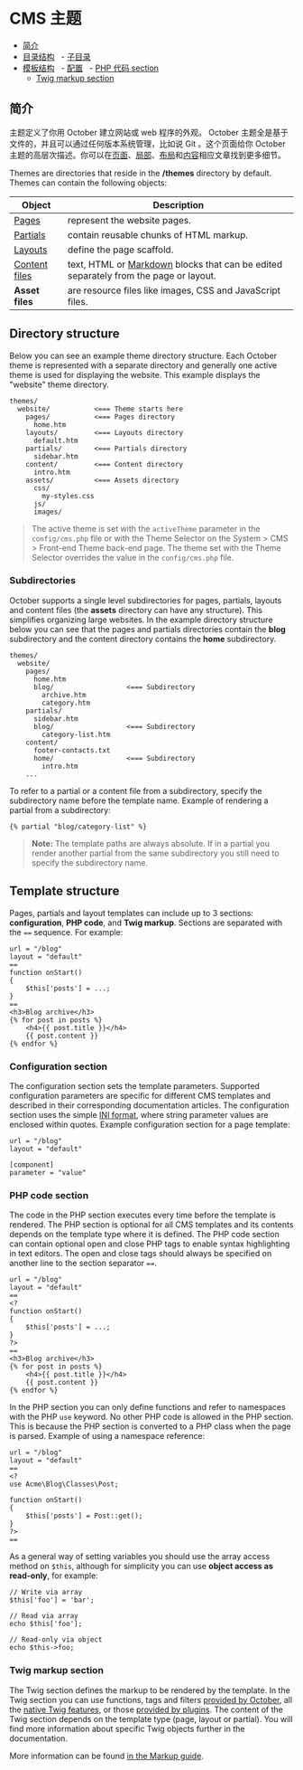# CMS 主题

- [简介](#introduction)
- [目录结构](#directory-structure)
    - [子目录](#subdirectories)
- [模板结构](#template-structure)
    - [配置](#configuration-section)
    - [PHP 代码 section](#php-section)
    - [Twig markup section](#twig-section)

<a name="introduction"></a>
## 简介

主题定义了你用 October 建立网站或 web 程序的外观。 October 主题全是基于文件的，并且可以通过任何版本系统管理，比如说 Git 。这个页面给你 October 主题的高层次描述。你可以在[页面](pages)、[局部](partials)、[布局](layouts)和[内容](content)相应文章找到更多细节。

Themes are directories that reside in the **/themes** directory by default. Themes can contain the following objects:

Object | Description
------------- | -------------
[Pages](pages) | represent the website pages.
[Partials](partials) | contain reusable chunks of HTML markup.
[Layouts](layouts) | define the page scaffold.
[Content files](content) | text, HTML or [Markdown](http://daringfireball.net/projects/markdown/syntax) blocks that can be edited separately from the page or layout.
**Asset files** | are resource files like images, CSS and JavaScript files.

<a name="directory-structure"></a>
## Directory structure

Below you can see an example theme directory structure. Each October theme is represented with a separate directory and generally one active theme is used for displaying the website. This example displays the "website" theme directory.

    themes/
      website/           <=== Theme starts here
        pages/           <=== Pages directory
          home.htm
        layouts/         <=== Layouts directory
          default.htm
        partials/        <=== Partials directory
          sidebar.htm
        content/         <=== Content directory
          intro.htm
        assets/          <=== Assets directory
          css/
            my-styles.css
          js/
          images/

> The active theme is set with the `activeTheme` parameter in the `config/cms.php` file or with the Theme Selector on the System > CMS > Front-end Theme back-end page. The theme set with the Theme Selector overrides the value in the `config/cms.php` file.

<a name="subdirectories"></a>
### Subdirectories

October supports a single level subdirectories for pages, partials, layouts and content files (the **assets** directory can have any structure). This simplifies organizing large websites. In the example directory structure below you can see that the pages and partials directories contain the **blog** subdirectory and the content directory contains the **home** subdirectory.

    themes/
      website/
        pages/
          home.htm
          blog/                  <=== Subdirectory
            archive.htm
            category.htm
        partials/
          sidebar.htm
          blog/                  <=== Subdirectory
            category-list.htm
        content/
          footer-contacts.txt
          home/                  <=== Subdirectory
            intro.htm
        ...

To refer to a partial or a content file from a subdirectory, specify the subdirectory name before the template name. Example of rendering a partial from a subdirectory:

    {% partial "blog/category-list" %}

> **Note:** The template paths are always absolute. If in a partial you render another partial from the same subdirectory you still need to specify the subdirectory name.

<a name="template-structure"></a>
## Template structure

Pages, partials and layout templates can include up to 3 sections: **configuration**, **PHP code**, and **Twig markup**.
Sections are separated with the `==` sequence.
For example:

    url = "/blog"
    layout = "default"
    ==
    function onStart()
    {
        $this['posts'] = ...;
    }
    ==
    <h3>Blog archive</h3>
    {% for post in posts %}
        <h4>{{ post.title }}</h4>
        {{ post.content }}
    {% endfor %}

<a name="configuration-section"></a>
### Configuration section

The configuration section sets the template parameters. Supported configuration parameters are specific for different CMS templates and described in their corresponding documentation articles. The configuration section uses the simple [INI format](http://en.wikipedia.org/wiki/INI_file), where string parameter values are enclosed within quotes. Example configuration section for a page template:

    url = "/blog"
    layout = "default"

    [component]
    parameter = "value"

<a name="php-section"></a>
### PHP code section

The code in the PHP section executes every time before the template is rendered. The PHP section is optional for all CMS templates and its contents depends on the template type where it is defined. The PHP code section can contain optional open and close PHP tags to enable syntax highlighting in text editors. The open and close tags should always be specified on another line to the section separator `==`.

    url = "/blog"
    layout = "default"
    ==
    <?
    function onStart()
    {
        $this['posts'] = ...;
    }
    ?>
    ==
    <h3>Blog archive</h3>
    {% for post in posts %}
        <h4>{{ post.title }}</h4>
        {{ post.content }}
    {% endfor %}

In the PHP section you can only define functions and refer to namespaces with the PHP `use` keyword. No other PHP code is allowed in the PHP section. This is because the PHP section is converted to a PHP class when the page is parsed. Example of using a namespace reference:

    url = "/blog"
    layout = "default"
    ==
    <?
    use Acme\Blog\Classes\Post;

    function onStart()
    {
        $this['posts'] = Post::get();
    }
    ?>
    ==

As a general way of setting variables you should use the array access method on `$this`, although for simplicity you can use **object access as read-only**, for example:

    // Write via array
    $this['foo'] = 'bar';

    // Read via array
    echo $this['foo'];

    // Read-only via object
    echo $this->foo;

<a name="twig-section"></a>
### Twig markup section

The Twig section defines the markup to be rendered by the template. In the Twig section you can use functions, tags and filters [provided by October](../markup), all the [native Twig features](http://twig.sensiolabs.org/documentation), or those [provided by plugins](../plugin/registration#extending-twig). The content of the Twig section depends on the template type (page, layout or partial). You will find more information about specific Twig objects further in the documentation.

More information can be found [in the Markup guide](../markup).
